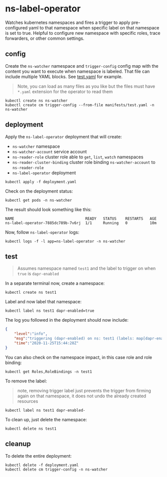 # ns-label-operator

Watches kubernetes namespaces and fires a trigger to apply pre-configured yaml to that namespace when specific label on that namespace is set to true. Helpful to configure new namespace with specific roles, trace forwarders, or other common settings.

## config 

Create the `ns-watcher` namespace and `trigger-config` config map with the content you want to execute when namespace is labeled. That file can include multiple YAML blocks. See [test.yaml](manifests/test.yaml) for example.

> Note, you can load as many files as you like but the files must have `*.yaml` extension for the operator to read them

```shell
kubectl create ns ns-watcher
kubectl create cm trigger-config --from-file manifests/test.yaml -n ns-watcher
```

## deployment 

Apply the `ns-label-operator` deployment that will create:

* `ns-watcher` namespace 
* `ns-watcher-account` service account 
* `ns-reader-role` cluster role able to `get`, `list`, `watch` namespaces
* `ns-reader-cluster-binding` cluster role binding `ns-watcher-account` to `ns-reader-role` 
* `ns-label-operator` deployment 

```shell
kubectl apply -f deployment.yaml
```

Check on the deployment status:

```shell
kubectl get pods -n ns-watcher
```

The result should look something like this: 

```shell
NAME                                READY   STATUS    RESTARTS   AGE
ns-label-operator-7885dc789b-7v6rj  1/1     Running   0          10m
```

Now, follow `ns-label-operator` logs: 

```shell
kubectl logs -f -l app=ns-label-operator -n ns-watcher
```


## test

> Assumes namespace named `test1` and the label to trigger on when `true` is `dapr-enabled`

In a separate terminal now, create a namespace:

```shell
kubectl create ns test1
```

Label and now label that namespace:

```shell
kubectl label ns test1 dapr-enabled=true
```

The log you followed in the deployment should now include:

```json
{
    "level":"info",
    "msg":"triggering (dapr-enabled) on ns: test1 (labels: map[dapr-enabled:true])",
    "time":"2020-11-25T15:44:28Z"
}
```

You can also check on the namespace impact, in this case role and role binding:

```shell
kubectl get Roles,RoleBindings -n test1
```

To remove the label:

> note, removing trigger label just prevents the trigger from firming again on that namespace, it does not undo the already created resources

```shell
kubectl label ns test1 dapr-enabled-
```

To clean up, just delete the namespace:

```shell
kubectl delete ns test1
```


## cleanup 

To delete the entire deployment:

```shell
kubectl delete -f deployment.yaml
kubectl delete cm trigger-config -n ns-watcher
```

